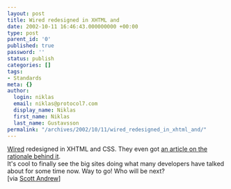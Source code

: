 ```yaml
---
layout: post
title: Wired redesigned in XHTML and
date: 2002-10-11 16:46:43.000000000 +00:00
type: post
parent_id: '0'
published: true
password: ''
status: publish
categories: []
tags:
- Standards
meta: {}
author:
  login: niklas
  email: niklas@protocol7.com
  display_name: Niklas
  first_name: Niklas
  last_name: Gustavsson
permalink: "/archives/2002/10/11/wired_redesigned_in_xhtml_and/"
---
```

[Wired](http://www.wired.com/) redesigned in XHTML and CSS. They even got [an article on the rationale behind it](http://www.wired.com/news/culture/0,1284,55675,00.html).  
It's cool to finally see the big sites doing what many developers have talked about for some time now. Way to go! Who will be next?  
[via [Scott Andrew](http://www.scottandrew.com)]

